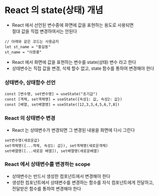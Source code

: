# React 의 state(상태) 개념

- React 에서 선언된 변수중에 화면에 값을 표현하는 용도로 사용되면  
  절대 값을 직접 변경하여서는 안된다

```
// 아래와 같은 코드는 사용금지
let st_name = "홍길동"
st_name = "이몽룡"
```

- React 에서 화면에 값을 표현하는 변수를 state(상태) 변수 라고 한다
- 상태변수는 직접 값을 변경, 삭제 할수 없고, state 함수를 통하여 변경해야 한다

### 상태변수, 상태함수 선언

```
const [변수명, set변수명] = useState("초기값")
const [객체, set객체명] = useState({속성1: 값, 속성2: 값})
const [배열, set배열명] = useState([12,3,3,4,5,6,7,8])
```

### React 의 상태변수 변경

- React 는 상태변수가 변경되면 그 변경된 내용을 화면에 다시 그린다

```
set변수명(새로운값)
set객체명({...객체, 속성1: 값}), set객체명(새로운객체)
set배열명([...새로운 배열]), set배열명(새로운배열)
```

### React 에서 상태변수를 변경하는 scope

- 상태변수는 반드시 생성한 컴포넌트에서 변경해야 한다
- 생성한 컴포넌트에서 상태변수를 변경하는 함수를 자식 컴포넌트에게 전달하고,  
  전달받은 함수를 통하여 변경해야 한다
